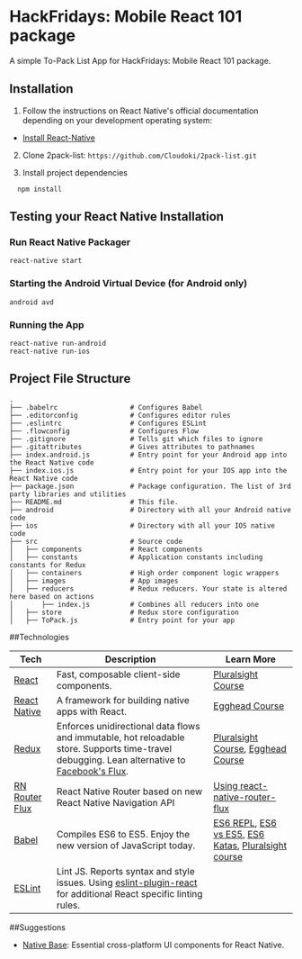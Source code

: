 HackFridays: Mobile React 101 package
==================================
A simple To-Pack List App for HackFridays: Mobile React 101 package.

## Installation

1. Follow the instructions on React Native's official documentation depending on your development operating system:

* [Install React-Native](https://facebook.github.io/react-native/docs/getting-started.html#content)

2.  Clone 2pack-list: `https://github.com/Cloudoki/2pack-list.git`

3.  Install project dependencies

```
  npm install
```

## Testing your React Native Installation

### Run React Native Packager
```
react-native start
```

### Starting the Android Virtual Device (for Android only)
```
android avd
```

### Running the App
```
react-native run-android
react-native run-ios
```

## Project File Structure
```
.
├── .babelrc                  # Configures Babel
├── .editorconfig             # Configures editor rules
├── .eslintrc                 # Configures ESLint
├── .flowconfig               # Configures Flow
├── .gitignore                # Tells git which files to ignore
├── .gitattributes            # Gives attributes to pathnames
├── index.android.js          # Entry point for your Android app into the React Native code
├── index.ios.js              # Entry point for your IOS app into the React Native code
├── package.json              # Package configuration. The list of 3rd party libraries and utilities
├── README.md                 # This file.
├── android                   # Directory with all your Android native code
├── ios                       # Directory with all your IOS native code
├── src                       # Source code
│   ├── components            # React components
│   ├── constants             # Application constants including constants for Redux
│   ├── containers            # High order component logic wrappers
│   ├── images                # App images
│   ├── reducers              # Redux reducers. Your state is altered here based on actions
│       ├── index.js          # Combines all reducers into one
│   ├── store                 # Redux store configuration
│   ├── ToPack.js             # Entry point for your app
```


##Technologies

| **Tech** | **Description** |**Learn More**|
|----------|-------|---|
|  [React](https://facebook.github.io/react/)  |   Fast, composable client-side components.    | [Pluralsight Course](https://www.pluralsight.com/courses/react-flux-building-applications)  |
|  [React Native](https://facebook.github.io/react-native/)  |   A framework for building native apps with React.    | [Egghead Course](https://egghead.io/courses/react-native-fundamentals)  |
|  [Redux](http://redux.js.org) |  Enforces unidirectional data flows and immutable, hot reloadable store. Supports time-travel debugging. Lean alternative to [Facebook's Flux](https://facebook.github.io/flux/docs/overview.html).| [Pluralsight Course](http://www.pluralsight.com/courses/react-redux-react-router-es6), [Egghead Course](https://egghead.io/courses/getting-started-with-redux)    |
|  [RN Router Flux](https://github.com/aksonov/react-native-router-flux) | React Native Router based on new React Native Navigation API | [Using react-native-router-flux](https://medium.com/differential/react-native-basics-using-react-native-router-flux-f11e5128aff9#.rgufob5ov) |
|  [Babel](http://babeljs.io) |  Compiles ES6 to ES5. Enjoy the new version of JavaScript today.     | [ES6 REPL](https://babeljs.io/repl/), [ES6 vs ES5](http://es6-features.org), [ES6 Katas](http://es6katas.org), [Pluralsight course](https://www.pluralsight.com/courses/javascript-fundamentals-es6)    |
| [ESLint](http://eslint.org/)| Lint JS. Reports syntax and style issues. Using [eslint-plugin-react](https://github.com/yannickcr/eslint-plugin-react) for additional React specific linting rules. | |

##Suggestions

* [Native Base](http://nativebase.io/): Essential cross-platform UI components for React Native.

